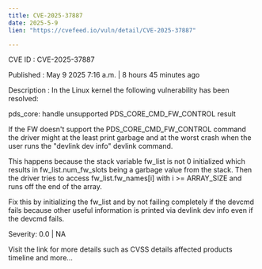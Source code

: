 ```yaml
---
title: CVE-2025-37887
date: 2025-5-9
lien: "https://cvefeed.io/vuln/detail/CVE-2025-37887"

---
```


CVE ID : CVE-2025-37887

Published :  May 9
2025
7:16 a.m. | 8 hours
45 minutes ago

Description : In the Linux kernel
the following vulnerability has been resolved:

pds_core: handle unsupported PDS_CORE_CMD_FW_CONTROL result

If the FW doesn't support the PDS_CORE_CMD_FW_CONTROL command
the driver might at the least print garbage and at the worst
crash when the user runs the "devlink dev info" devlink command.

This happens because the stack variable fw_list is not 0
initialized which results in fw_list.num_fw_slots being a
garbage value from the stack.  Then the driver tries to access
fw_list.fw_names[i] with i >= ARRAY_SIZE and runs off the end
of the array.

Fix this by initializing the fw_list and by not failing
completely if the devcmd fails because other useful information
is printed via devlink dev info even if the devcmd fails.

Severity: 0.0 | NA

Visit the link for more details
such as CVSS details
affected products
timeline
and more...
